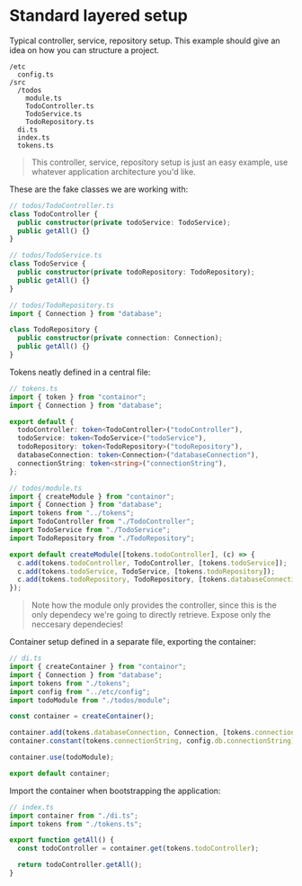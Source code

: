 # Standard layered setup

Typical controller, service, repository setup. This example should give an idea on how you can structure a project.

```
/etc
  config.ts
/src
  /todos
    module.ts
    TodoController.ts
    TodoService.ts
    TodoRepository.ts
  di.ts
  index.ts
  tokens.ts
```

> This controller, service, repository setup is just an easy example, use whatever application architecture you'd like.

These are the fake classes we are working with:

```ts
// todos/TodoController.ts
class TodoController {
  public constructor(private todoService: TodoService);
  public getAll() {}
}
```

```ts
// todos/TodoService.ts
class TodoService {
  public constructor(private todoRepository: TodoRepository);
  public getAll() {}
}
```

```ts
// todos/TodoRepository.ts
import { Connection } from "database";

class TodoRepository {
  public constructor(private connection: Connection);
  public getAll() {}
}
```

Tokens neatly defined in a central file:

```ts
// tokens.ts
import { token } from "containor";
import { Connection } from "database";

export default {
  todoController: token<TodoController>("todoController"),
  todoService: token<TodoService>("todoService"),
  todoRepository: token<TodoRepository>("todoRepository"),
  databaseConnection: token<Connection>("databaseConnection"),
  connectionString: token<string>("connectionString"),
};
```

```ts
// todos/module.ts
import { createModule } from "containor";
import { Connection } from "database";
import tokens from "../tokens";
import TodoController from "./TodoController";
import TodoService from "./TodoService";
import TodoRepository from "./TodoRepository";

export default createModule([tokens.todoController], (c) => {
  c.add(tokens.todoController, TodoController, [tokens.todoService]);
  c.add(tokens.todoService, TodoService, [tokens.todoRepository]);
  c.add(tokens.todoRepository, TodoRepository, [tokens.databaseConnection]);
});
```

> Note how the module only provides the controller, since this is the only dependecy we're going to directly retrieve. Expose only the neccesary dependecies!

Container setup defined in a separate file, exporting the container:

```ts
// di.ts
import { createContainer } from "containor";
import { Connection } from "database";
import tokens from "./tokens";
import config from "../etc/config";
import todoModule from "./todos/module";

const container = createContainer();

container.add(tokens.databaseConnection, Connection, [tokens.connectionString]);
container.constant(tokens.connectionString, config.db.connectionString);

container.use(todoModule);

export default container;
```

Import the container when bootstrapping the application:

```ts
// index.ts
import container from "./di.ts";
import tokens from "./tokens.ts";

export function getAll() {
  const todoController = container.get(tokens.todoController);

  return todoController.getAll();
}
```
